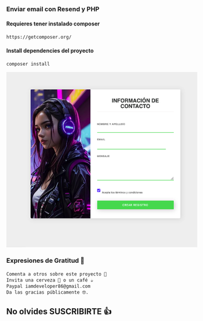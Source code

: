 ### Enviar email con Resend y PHP

#### Requieres tener instalado composer

    https://getcomposer.org/

#### Install dependencies del proyecto

    composer install

![](https://raw.githubusercontent.com/urian121/imagenes-proyectos-github/master/enviar-email-conresend-con-php.png)

### Expresiones de Gratitud 🎁

    Comenta a otros sobre este proyecto 📢
    Invita una cerveza 🍺 o un café ☕
    Paypal iamdeveloper86@gmail.com
    Da las gracias públicamente 🤓.

## No olvides SUSCRIBIRTE 👍
